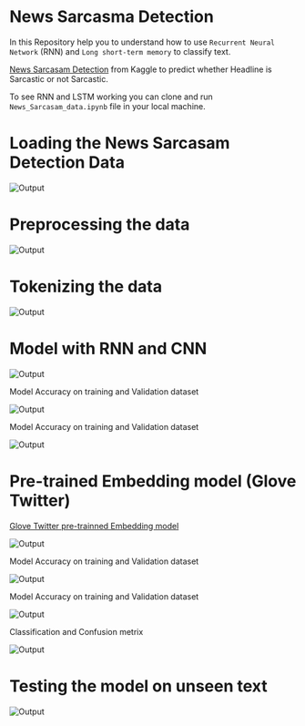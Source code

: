 # News Sarcasma Detection

In this Repository help you to understand how to use `Recurrent Neural Network` (RNN) and `Long short-term memory` to classify text. 

[News Sarcasam Detection](https://www.kaggle.com/rmisra/news-headlines-dataset-for-sarcasm-detection) from Kaggle to predict whether Headline is Sarcastic or not Sarcastic. 

To see RNN and LSTM working you can clone and run `News_Sarcasam_data.ipynb` file in your local machine.

# Loading the News Sarcasam Detection Data

![Output](screenshots/1.jpg)

# Preprocessing the data

![Output](screenshots/2.jpg)

# Tokenizing the data

![Output](screenshots/3.jpg)

# Model with RNN and CNN 

![Output](screenshots/4.jpg)

Model Accuracy on training and Validation dataset

![Output](screenshots/5.jpg)

Model Accuracy on training and Validation dataset

![Output](screenshots/6.jpg)

# Pre-trained Embedding model (Glove Twitter)

[Glove Twitter pre-trainned Embedding model](https://www.kaggle.com/icw123/glove-twitter)

![Output](screenshots/7.jpg)

Model Accuracy on training and Validation dataset

![Output](screenshots/8.jpg)

Model Accuracy on training and Validation dataset

![Output](screenshots/9.jpg)

Classification and Confusion metrix

![Output](screenshots/10.jpg)

# Testing the model on unseen text

![Output](screenshots/11.jpg)

